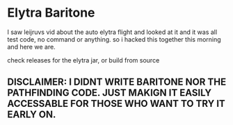 # Elytra Baritone

I saw leijruvs vid about the auto elytra flight and looked at it and it was all test code, no command or anything. so i hacked this together this morning and here we are.

check releases for the elytra jar, or build from source

## DISCLAIMER: I DIDNT WRITE BARITONE NOR THE PATHFINDING CODE. JUST MAKIGN IT EASILY ACCESSABLE FOR THOSE WHO WANT TO TRY IT EARLY ON.

